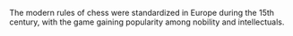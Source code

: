 The modern rules of chess were standardized in Europe during the 15th century, with the game gaining popularity among nobility and intellectuals.
